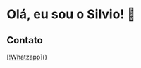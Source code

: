 # Olá, eu sou o Silvio! 👋

## Contato

[[!Whatzapp](https://img.shields.io/badge/WhatsApp-25D366?style=for-the-badge&logo=whatsapp&logoColor=white)]()